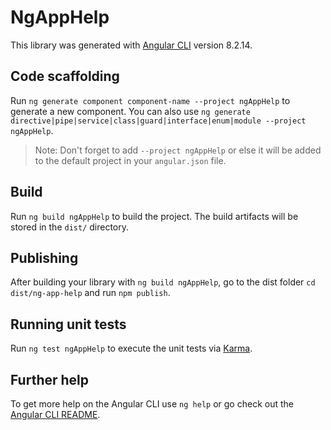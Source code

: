 # NgAppHelp

This library was generated with [Angular CLI](https://github.com/angular/angular-cli) version 8.2.14.

## Code scaffolding

Run `ng generate component component-name --project ngAppHelp` to generate a new component. You can also use `ng generate directive|pipe|service|class|guard|interface|enum|module --project ngAppHelp`.
> Note: Don't forget to add `--project ngAppHelp` or else it will be added to the default project in your `angular.json` file. 

## Build

Run `ng build ngAppHelp` to build the project. The build artifacts will be stored in the `dist/` directory.

## Publishing

After building your library with `ng build ngAppHelp`, go to the dist folder `cd dist/ng-app-help` and run `npm publish`.

## Running unit tests

Run `ng test ngAppHelp` to execute the unit tests via [Karma](https://karma-runner.github.io).

## Further help

To get more help on the Angular CLI use `ng help` or go check out the [Angular CLI README](https://github.com/angular/angular-cli/blob/master/README.md).
